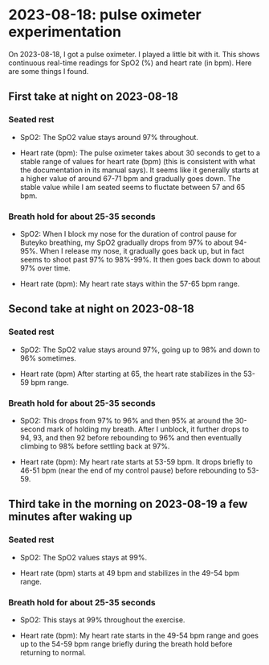# 2023-08-18: pulse oximeter experimentation

On 2023-08-18, I got a pulse oximeter. I played a little bit with
it. This shows continuous real-time readings for SpO2 (%) and heart
rate (in bpm). Here are some things I found.

## First take at night on 2023-08-18

### Seated rest

* SpO2: The SpO2 value stays around 97% throughout.

* Heart rate (bpm): The pulse oximeter takes about 30 seconds to get
  to a stable range of values for heart rate (bpm) (this is consistent
  with what the documentation in its manual says). It seems like it
  generally starts at a higher value of around 67-71 bpm and gradually
  goes down. The stable value while I am seated seems to fluctate
  between 57 and 65 bpm.

### Breath hold for about 25-35 seconds

* SpO2: When I block my nose for the duration of control pause for
  Buteyko breathing, my SpO2 gradually drops from 97% to about
  94-95%. When I release my nose, it gradually goes back up, but in
  fact seems to shoot past 97% to 98%-99%. It then goes back down to
  about 97% over time.

* Heart rate (bpm): My heart rate stays within the 57-65 bpm range.

## Second take at night on 2023-08-18

### Seated rest

* SpO2: The SpO2 value stays around 97%, going up to 98% and down to
  96% sometimes.

* Heart rate (bpm) After starting at 65, the heart rate stabilizes in
  the 53-59 bpm range.

### Breath hold for about 25-35 seconds

* SpO2: This drops from 97% to 96% and then 95% at around the
  30-second mark of holding my breath. After I unblock, it further
  drops to 94, 93, and then 92 before rebounding to 96% and then
  eventually climbing to 98% before settling back at 97%.

* Heart rate (bpm): My heart rate starts at 53-59 bpm. It drops briefly
  to 46-51 bpm (near the end of my control pause) before rebounding to
  53-59.

## Third take in the morning on 2023-08-19 a few minutes after waking up

### Seated rest

* SpO2: The SpO2 values stays at 99%.

* Heart rate (bpm) starts at 49 bpm and stabilizes in the 49-54 bpm range.

### Breath hold for about 25-35 seconds

* SpO2: This stays at 99% throughout the exercise.

* Heart rate (bpm): My heart rate starts in the 49-54 bpm range and
  goes up to the 54-59 bpm range briefly during the breath hold before
  returning to normal.
